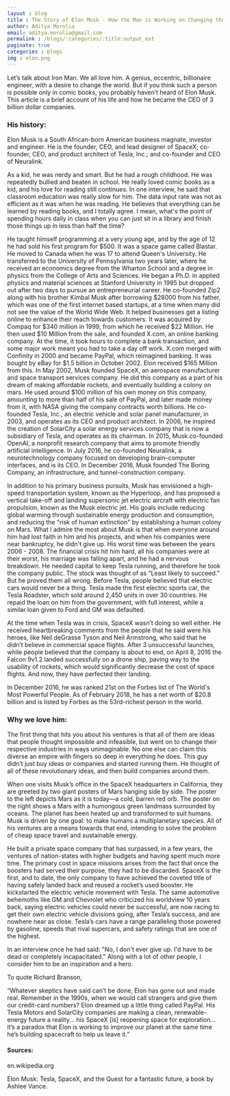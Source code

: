 ```yaml
---
layout : blog
title : The Story of Elon Musk - How the Man is Working on Changing the World. Literally.
author: Aditya Morolia
email: aditya.morolia@gmail.com
permalink : /blogs/:categories/:title:output_ext
paginate: true
categories : blogs
img : elon.png
---
```


Let’s talk about Iron Man. We all love him. A genius, eccentric, billionaire engineer, with a desire to change the world. But if you think such a person is possible only in comic books, you probably haven’t heard of Elon Musk. This article is a brief account of his life and how he became the CEO of 3 billion dollar companies.

### His history:

Elon Musk is a South African-born American business magnate, investor and engineer. He is the founder, CEO, and lead designer of SpaceX; co-founder, CEO, and product architect of Tesla, Inc.; and co-founder and CEO of Neuralink.


As a kid, he was nerdy and smart. But he had a rough childhood. He was repeatedly bullied and beaten in school. He really loved comic books as a kid, and his love for reading still continues. In one interview, he said that classroom education was really slow for him. The data input rate was not as efficient as it was when he was reading. He believes that everything can be learned by reading books, and I totally agree. I mean, what's the point of spending hours daily in class when you can just sit in a library and finish those things up in less than half the time?

He taught himself programming at a very young age, and by the age of 12 he had sold his first program for $500. It was a space game called Blastar. He moved to Canada when he was 17 to attend Queen's University. He transferred to the University of Pennsylvania two years later, where he received an economics degree from the Wharton School and a degree in physics from the College of Arts and Sciences. He began a Ph.D. in applied physics and material sciences at Stanford University in 1995 but dropped out after two days to pursue an entrepreneurial career. He co-founded Zip2 along with his brother Kimbal Musk after borrowing $28000 from his father, which was one of the first internet based startups, at a time when many did not see the value of the World Wide Web. It helped businesses get a listing online to enhance their reach towards customers. It was acquired by Compaq for $340 million in 1999, from which he received $22 Million. He then used $10 Million from the sale, and founded X.com, an online banking company. At the time, it took hours to complete a bank transaction, and some major work meant you had to take a day off work. X.com merged with Confinity in 2000 and became PayPal, which reimagined banking. It was bought by eBay for $1.5 billion in October 2002. Elon received $165 Million from this. In May 2002, Musk founded SpaceX, an aerospace manufacturer and space transport services company. He did this company as a part of his dream of making affordable rockets, and eventually building a colony on mars. He used around $100 million of his own money on this company, amounting to more than half of his sale of PayPal, and later made money from it, with NASA giving the company contracts worth billions. He co-founded Tesla, Inc., an electric vehicle and solar panel manufacturer, in 2003, and operates as its CEO and product architect. In 2006, he inspired the creation of SolarCity a solar energy services company that is now a subsidiary of Tesla, and operates as its chairman. In 2015, Musk co-founded OpenAI, a nonprofit research company that aims to promote friendly artificial intelligence. In July 2016, he co-founded Neuralink, a neurotechnology company focused on developing brain–computer interfaces, and is its CEO. In December 2016, Musk founded The Boring Company, an infrastructure, and tunnel-construction company.


In addition to his primary business pursuits, Musk has envisioned a high-speed transportation system, known as the Hyperloop, and has proposed a vertical take-off and landing supersonic jet electric aircraft with electric fan propulsion, known as the Musk electric jet. His goals include reducing global warming through sustainable energy production and consumption, and reducing the "risk of human extinction" by establishing a human colony on Mars. What I admire the most about Musk is that when everyone around him had lost faith in him and his projects, and when his companies were near bankruptcy, he didn't give up. His worst time was between the years 2006 - 2008. The financial crisis hit him hard, all his companies were at their worst, his marriage was falling apart, and he had a nervous breakdown. He needed capital to keep Tesla running, and therefore he took the company public. The stock was thought of as “Least likely to succeed.” But he proved them all wrong. Before Tesla, people believed that electric cars would never be a thing. Tesla made the first electric sports car, the Tesla Roadster, which sold around 2,450 units in over 30 countries. He repaid the loan on him from the government, with full interest, while a similar loan given to Ford and GM was defaulted.

At the time when Tesla was in crisis, SpaceX wasn’t doing so well either. He received heartbreaking comments from the people that he said were his heroes, like Neil deGrasse Tyson and Neil Armstrong, who said that he didn’t believe in commercial space flights. After 3 unsuccessful launches, while people believed that the company is about to end, on April 8, 2016 the Falcon 9v1.2 landed successfully on a drone ship, paving way to the usability of rockets, which would significantly decrease the cost of space flights. And now, they have perfected their landing.


In December 2016, he was ranked 21st on the Forbes list of The World's Most Powerful People. As of February 2018, he has a net worth of $20.8 billion and is listed by Forbes as the 53rd-richest person in the world.

### Why we love him:

The first thing that hits you about his ventures is that all of them are ideas that people thought impossible and infeasible, but went on to change their respective industries in ways unimaginable. No one else can claim this diverse an empire with fingers so deep in everything he does. This guy didn’t just buy ideas or companies and started running them. He thought of all of these revolutionary ideas, and then build companies around them.


When one visits Musk’s office in the SpaceX headquarters in California, they are greeted by two giant posters of Mars hanging side by side. The poster to the left depicts Mars as it is today—a cold, barren red orb. The poster on the right shows a Mars with a humongous green landmass surrounded by oceans. The planet has been heated up and transformed to suit humans. Musk is driven by one goal: to make humans a multiplanetary species. All of his ventures are a means towards that end, intending to solve the problem of cheap space travel and sustainable energy.

He built a private space company that has surpassed, in a few years, the ventures of nation-states with higher budgets and having spent much more time. The primary cost in space missions arises from the fact that once the boosters had served their purpose, they had to be discarded. SpaceX is the first, and to date, the only company to have achieved the coveted title of having safely landed back and reused a rocket’s used booster. He kickstarted the electric vehicle movement with Tesla. The same automotive behemoths like GM and Chevrolet who criticized his worldview 10 years back, saying electric vehicles could never be successful, are now racing to get their own electric vehicle divisions going, after Tesla’s success, and are nowhere near as close. Tesla’s cars have a range paralleling those powered by gasoline, speeds that rival supercars, and safety ratings that are one of the highest.

In an interview once he had said: "No, I don't ever give up. I'd have to be dead or completely incapacitated." Along with a lot of other people, I consider him to be an inspiration and a hero.

To quote Richard Branson,

“Whatever skeptics have said can’t be done, Elon has gone out and made real. Remember in the 1990s, when we would call strangers and give them our credit-card numbers? Elon dreamed up a little thing called PayPal. His Tesla Motors and SolarCity companies are making a clean, renewable-energy future a reality... his SpaceX [is] reopening space for exploration…it’s a paradox that Elon is working to improve our planet at the same time he’s building spacecraft to help us leave it.”

#### Sources:
en.wikipedia.org

Elon Musk: Tesla, SpaceX, and the Quest for a fantastic future, a book by Ashlee Vance.
